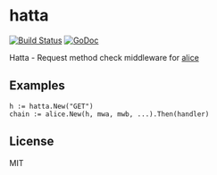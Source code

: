 # hatta

[![Build Status](https://travis-ci.org/nowk/hatta.svg?branch=master)](https://travis-ci.org/nowk/hatta)
[![GoDoc](https://godoc.org/github.com/nowk/hatta?status.svg)](http://godoc.org/github.com/nowk/hatta)

Hatta - Request method check middleware for [alice](https://github.com/justinas/alice)

## Examples

    h := hatta.New("GET")
    chain := alice.New(h, mwa, mwb, ...).Then(handler)

## License

MIT
    